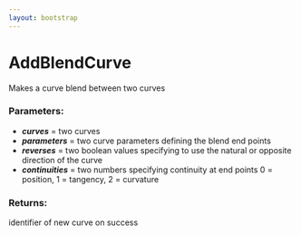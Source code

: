 ```yaml
---
layout: bootstrap
---
```


# AddBlendCurve

Makes a curve blend between two curves
          

### Parameters:

- ***curves*** = two curves
- ***parameters*** = two curve parameters defining the blend end points
- ***reverses*** = two boolean values specifying to use the natural or opposite direction of the curve
- ***continuities*** = two numbers specifying continuity at end points
  0 = position, 1 = tangency, 2 = curvature
        

### Returns:


identifier of new curve on success
        


